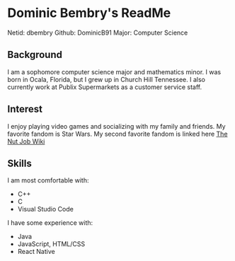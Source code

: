 # Dominic Bembry's ReadMe

Netid: dbembry
Github: DominicB91
Major: Computer Science

## Background

I am a sophomore computer science major and mathematics minor. I was born in Ocala, Florida, but I grew up in Church Hill Tennessee. I also currently work at Publix Supermarkets as a customer service staff. 

## Interest

I enjoy playing video games and socializing with my family and friends. My favorite fandom is Star Wars. My second favorite fandom is linked here [The Nut Job Wiki](https://the-nut-job.fandom.com/wiki/Main_Page)

## Skills
I am most comfortable with:
- C++
- C
- Visual Studio Code

I have some experience with:
- Java
- JavaScript, HTML/CSS
- React Native
